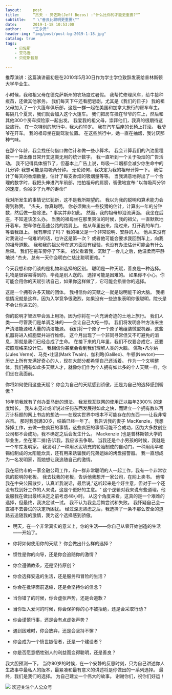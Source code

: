 ```yaml
---
layout:     post
title:      “杰夫 · 贝佐斯(Jeff Bezos) :"什么比你的才能更重要?"”
subtitle:   " \"善良比聪明更重要\""
date:       2019-1-18 10:53:00
author:     "王永贤"
header-img: "img/post/post-bg-2019-1-18.jpg"
catalog: true
tags:
    - 贝佐斯
    - 亚马逊
    - 贝佐斯智慧

---
```


推荐演讲：这篇演讲最初是在2010年5月30日作为学士学位致辞发表给普林斯顿大学毕业生。



小时候，我和祖父母在德克萨斯州的农场度过暑假。 我帮忙修理风车，给牛接种疫苗，还做其他家务。 我们每天下午还看肥皂剧，尤其是《我们的日子》 我的祖父母加入了一个大篷车俱乐部，这是一群一起在美国和加拿大旅行的房车车主。 每隔几个夏天，我们就会加入这个大篷车。 我们把房车挂在爷爷的车上，然后和其他300个房车探险家一起出发。 我爱我的祖父母，崇拜他们，我真的很期待这些旅行。 在一次特别的旅行中，我大约10岁。 我在汽车后座的长椅上打滚。 我爷爷在开车。 我的祖母坐在副驾驶位置。 在这些旅行中，她一直在抽烟，我讨厌那种气味。



在那个年龄，我会找任何借口做估计和做一些小算术。 我会计算我们的汽油里程数ーー算出像日常开支这类无用的统计数字。 我一直听到一个关于吸烟的广告活动。 我不记得具体细节了，但基本上广告上说，每吸一口烟都会减少你生命中的几分钟: 我想可能是每吸两分钟。 无论如何，我决定为我的祖母计算一下。 我估计了每天的香烟数量，估计了每支香烟的吸烟量等等。 当我满意地得出了一个合理的数字时，我把头伸进汽车前部，拍拍祖母的肩膀，骄傲地宣布:"以每吸两分钟的速度，你减少了九年的寿命!"



我对所发生的事情记忆犹新，这不是我所期望的。 我以为我的聪明和算术能力会得到称赞。 "杰夫，你真聪明。 你必须做出一些狡猾的估计，计算出一年的分钟数，然后做一些除法。" 事实并非如此。 然而，我的祖母却泪流满面。 我坐在后座，不知道该怎么办。 当我的祖母坐在那里哭泣的时候，我的祖父，一直默默地开着车，把车停在高速公路的路肩上。 他从车里出来，绕过来，打开我的车门，等着我跟上。 我有麻烦了吗？ 我的祖父是一个非常聪明、安静的人。 他从来没有对我说过一句难听的话，也许这是第一次？ 或者他可能会要求我回到车上，向我的祖母道歉。 我和我的祖父母在这方面没有经验，也没有办法估计可能会有什么后果。 我们在拖车旁停了下来。 祖父看着我，沉默了一会儿之后，他温柔而平静地说:"杰夫，总有一天你会明白仁慈比聪明更难。"



今天我想和你们谈的是礼物和选择的区别。 聪明是一种天赋，善良是一种选择。 礼物是很容易得到的，毕竟是别人送的。 选择可能是困难的。 如果你不小心，你可能会用你的天赋引诱自己，如果你这样做了，它可能会损害你的选择。



这是一个拥有许多天赋的团体。 我相信你的天赋之一就是聪明能干的大脑。 我相信情况就是这样，因为入学竞争很激烈，如果没有一些迹象表明你很聪明，院长是不会让你进去的。



你的聪明才智迟早会派上用场，因为你将在一片充满奇迹的土地上旅行。 我们人类——尽管我们是单调乏味的——会让自己大吃一惊。 我们将发明各种方法来生产清洁能源和大量的清洁能源。 我们将一个原子一个原子地组装微型机器，这些机器将进入细胞壁并进行维修。 这个月出现了一个非同寻常但又不可避免的消息，那就是我们已经合成了生命。 在接下来的几年里，我们不仅要合成它，还要按照规格来设计它。 我相信你甚至会看到我们理解人类的大脑。 儒勒•凡尔纳(Jules Verne)、马克•吐温(Mark Twain)、伽利略(Galileo)、牛顿(Newton)——历史上所有充满好奇心的人，现在大部分都希望自己还活着。 作为一个文明整体，我们拥有如此多天赋人才，就像你们作为个人拥有如此多的个人天赋一样，你们坐在我面前。



你将如何使用这些天赋？ 你会为自己的天赋感到骄傲，还是为自己的选择感到骄傲？



16年前我就有了创办亚马逊的想法。 我发现互联网的使用正以每年2300% 的速度增长。 我从未见过或听说过任何东西发展得如此之快，而建立一个拥有数以百万计标题的网上书店的想法——在现实世界中根本不可能存在的东西——让我非常兴奋。 那时我刚满30岁，结婚已经一年了。 我告诉我的妻子 MacKenzie，我想辞掉工作，去做一些疯狂的事情，这些疯狂的事情可能不会成功，因为大多数创业公司都不会成功，我不确定之后会发生什么。 Mackenzie (也是普林斯顿大学的毕业生，坐在第二排)告诉我，我应该去争取。 当我还是个小男孩的时候，我就是一个车库发明家。 我发明了一种用水泥填充的轮胎制成的自动门，一种用雨伞和锡纸制成的太阳能炊具，还有用来诱骗我的兄弟姐妹的烤盘报警器。 我一直想成为一名发明家，而她想让我追随自己的激情。



我在纽约市的一家金融公司工作，和一群非常聪明的人一起工作，我有一个非常钦佩的聪明的老板。 我去找我的老板，告诉他我想开一家公司，在网上卖书。 他带我在中央公园散步，认真听我说话，最后说,"这听起来是个好主意，但对于一个还没有找到好工作的人来说，这是个更好的主意。" 这个逻辑对我来说有些道理，他说服我在做出最终决定之前考虑48小时。 从这个角度来看，这真的是一个艰难的选择，但最终，我决定试一试。 我不认为我会后悔尝试和失败。 我怀疑自己会一直被不去尝试的决定所困扰。 经过深思熟虑之后，我选择了一条不那么安全的道路去追随我的激情，我为这个选择感到骄傲。



- 明天，在一个非常真实的意义上，你的生活——你自己从零开始创造的生活——开始了。



- 你将如何使用你的天赋？ 你会做出什么样的选择？



- 惯性是你的向导，还是你会追随你的激情？



- 你会遵循教条，还是坚持原创？



- 你会选择安逸的生活，还是服务和冒险的生活？



- 你会在批评面前退缩，还是会坚持你的信念？



- 当你错了的时候，你会虚张声势，还是会道歉？



- 当你坠入爱河的时候，你会保护你的心不被拒绝，还是会采取行动？



- 你会谨慎行事，还是会有点虚张声势？



- 遇到困难时，你会放弃，还是会坚持不懈？



- 你会成为一个愤世嫉俗者，还是一个建设者？



- 你是否愿意牺牲别人的利益而变得聪明，还是善良？

我大胆预测一下。 当你80岁的时候，在一个安静的反思时刻，只为自己讲述你人生故事中最私人的版本，最紧凑和最有意义的讲述将是你做出的一系列选择。 最终，我们是我们的选择。 为自己建立一个伟大的故事。 谢谢你们，祝你们好运！



![](https://ws2.sinaimg.cn/large/006y8mN6ly1g776ekltnej30760760t7.jpg)
欢迎关注个人公众号